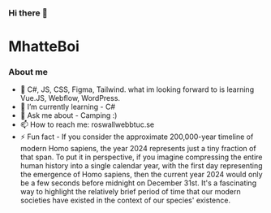 ### Hi there 👋

<h1>MhatteBoi</h1>
<h3>About me </h3>

<ul> 
<li>🔭  C#, JS, CSS, Figma, Tailwind. what im looking forward to is learning  Vue.JS, Webflow, WordPress.</li>

<li>🌱 I’m currently learning - C#</li>

<li>💬 Ask me about - Camping :)</li>

<li>📫 How to reach me: roswallwebbtuc.se</li>

<li>⚡ Fun fact - If you consider the approximate 200,000-year timeline of modern Homo sapiens, the year 2024 represents just a tiny fraction of that span. To put it in perspective, if you imagine compressing the entire human history into a single calendar year, with the first day representing the emergence of Homo sapiens, then the current year 2024 would only be a few seconds before midnight on December 31st. It's a fascinating way to highlight the relatively brief period of time that our modern societies have existed in the context of our species' existence.</li>
  
</ul>
